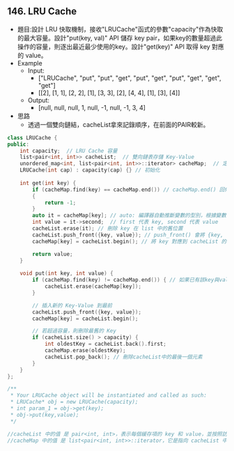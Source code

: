 ## 146. LRU Cache

- 題目:設計 LRU 快取機制，接收"LRUCache"函式的參數"capacity"作為快取的最大容量。設計"put(key, val)" API 儲存 key pair，如果key的數量超過此操作的容量，則逐出最近最少使用的key。設計"get(key)" API 取得 key 對應的 value。
- Example
    - Input:
        - ["LRUCache", "put", "put", "get", "put", "get", "put", "get", "get", "get"]
        - [[2], [1, 1], [2, 2], [1], [3, 3], [2], [4, 4], [1], [3], [4]]
    - Output:
        - [null, null, null, 1, null, -1, null, -1, 3, 4]
- 思路
    - 透過一個雙向鏈結，cacheList拿來記錄順序，在前面的PAIR較新。
```cpp
class LRUCache {
public:
    int capacity;  // LRU Cache 容量
    list<pair<int, int>> cacheList;  // 雙向鏈表存儲 Key-Value
    unordered_map<int, list<pair<int, int>>::iterator> cacheMap;  // 定義一個 unordered_map，它的作用是儲存每個 key 以及它在 cacheList 中的位置
    LRUCache(int cap) : capacity(cap) {} // 初始化
    
    int get(int key) {
        if (cacheMap.find(key) == cacheMap.end()) // cacheMap.end() 回傳的是 unordered_map 或 map 最後一個元素的下一個位置（超出範圍的位置）
        {
            return -1;
        }
        auto it = cacheMap[key]; // auto: 編譯器自動推斷變數的型別，根據變數的初始化值決定它的型別
        int value = it->second;  // first 代表 key, second 代表 value
        cacheList.erase(it); // 刪除 key 在 list 中的舊位置
        cacheList.push_front({key, value}); // push_front() 會將 {key, value} 插入 list 頭部，表示最新使用過的pair
        cacheMap[key] = cacheList.begin(); // 將 key 對應到 cacheList 的頭部

        return value;
    }
    
    void put(int key, int value) {
        if (cacheMap.find(key) != cacheMap.end()) { // 如果已有該key與value，則刪掉舊值
            cacheList.erase(cacheMap[key]);
        }

        // 插入新的 Key-Value 到最前
        cacheList.push_front({key, value});
        cacheMap[key] = cacheList.begin();

        // 若超過容量，則刪除最舊的 Key
        if (cacheList.size() > capacity) {
            int oldestKey = cacheList.back().first;
            cacheMap.erase(oldestKey);
            cacheList.pop_back(); // 刪除cacheList中的最後一個元素
        }
    }
};

/**
 * Your LRUCache object will be instantiated and called as such:
 * LRUCache* obj = new LRUCache(capacity);
 * int param_1 = obj->get(key);
 * obj->put(key,value);
 */

//cacheList 中的值 是 pair<int, int>，表示每個緩存項的 key 和 value，並按照訪問順序存儲（最新的在最前面，最舊的在最後面）。
//cacheMap 中的值 是 list<pair<int, int>>::iterator，它是指向 cacheList 中對應元素的迭代器，用於快速定位和操作 cacheList 中的元素。
```
